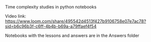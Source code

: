 Time complexity studies in python notebooks

Video link: https://www.loom.com/share/495542d4513f427b9106758e07e7ac78?sid=b6c96b3f-c6ff-4b4b-b69a-a79ffaef4f54

Notebooks with the lessons and answers are in the Answers folder
